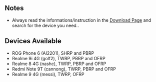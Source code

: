 ## Notes
- Always read the informations/instruction in the [Download Page](https://github.com/cd-Crypton/custom-recovery-releases/releases) and search for the device you need..

## Devices Available
- ROG Phone 6 (AI2201), SHRP and PBRP
- Realme 9i 4G (golf2), TWRP, PBRP and OFRP
- Realme 8 4G (nashc), TWRP, PBRP and OFRP
- Redmi Note 9T (cannong), TWRP, PBRP and OFRP
- Realme 9 4G (messi), TWRP, OFRP
